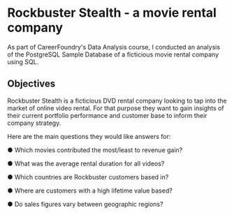 # Rockbuster Stealth - a movie rental company
As part of CareerFoundry's Data Analysis course, I conducted an analysis of the PostgreSQL Sample Database of a ficticious movie rental company using SQL.

## Objectives
Rockbuster Stealth is a ficticious DVD rental company looking to tap into the market of online video rental. For that purpose they want to gain insights of their current portfolio performance and customer base to inform their company strategy.

Here are the main questions they would like answers for:

● Which movies contributed the most/least to revenue gain?

● What was the average rental duration for all videos?

● Which countries are Rockbuster customers based in?

● Where are customers with a high lifetime value based?

● Do sales figures vary between geographic regions?
